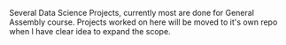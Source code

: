 Several Data Science Projects, currently most are done for General Assembly course.
Projects worked on here will be moved to it's own repo when I have clear idea to expand the scope.
